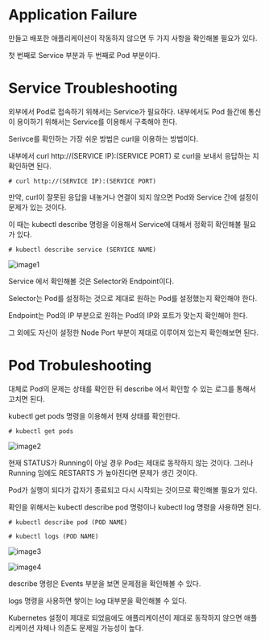 # Application Failure

만들고 배포한 애플리케이션이 작동하지 않으면 두 가지 사항을 확인해볼 필요가 있다.

첫 번째로 Service 부분과 두 번째로 Pod 부분이다.

# Service Troubleshooting

외부에서 Pod로 접속하기 위해서는 Service가 필요하다. 내부에서도 Pod 들간에 통신이 용이하기 위해서는 Service를 이용해서 구축해야 한다.

Serivce를 확인하는 가장 쉬운 방법은 curl을 이용하는 방법이다.

내부에서 curl http://(SERVICE IP):(SERVICE PORT) 로 curl을 보내서 응답하는 지 확인하면 된다.

```
# curl http://(SERVICE IP):(SERVICE PORT)
```

만약, curl이 잘못된 응답을 내놓거나 연결이 되지 않으면 Pod와 Service 간에 설정이 문제가 있는 것이다.

이 때는 kubectl describe 명령을 이용해서 Service에 대해서 정확히 확인해볼 필요가 있다.

```
# kubectl describe service (SERVICE NAME)
```

![image1]()

Service 에서 확인해볼 것은 Selector와 Endpoint이다.

Selector는 Pod를 설정하는 것으로 제대로 원하는 Pod를 설정했는지 확인해야 한다.

Endpoint는 Pod의 IP 부분으로 원하는 Pod의 IP와 포트가 맞는지 확인해야 한다.

그 외에도 자신이 설정한 Node Port 부분이 제대로 이루어져 있는지 확인해보면 된다.

# Pod Trobuleshooting

대체로 Pod의 문제는 상태를 확인한 뒤 describe 에서 확인할 수 있는 로그를 통해서 고치면 된다.

kubectl get pods 명령을 이용해서 현재 상태를 확인한다.

```
# kubectl get pods
```

![image2]()

현재 STATUS가 Running이 아닐 경우 Pod는 제대로 동작하지 않는 것이다. 그러나 Running 임에도 RESTARTS 가 높아진다면 문제가 생긴 것이다.

Pod가 실행이 되다가 갑자기 종료되고 다시 시작되는 것이므로 확인해볼 필요가 있다.

확인을 위해서는 kubectl describe pod 명령이나 kubectl log 명령을 사용하면 된다.

```
# kubectl describe pod (POD NAME)

# kubectl logs (POD NAME)
```

![image3]()

![image4]()

describe 명령은 Events 부분을 보면 문제점을 확인해볼 수 있다.

logs 명령을 사용하면 쌓이는 log 대부분을 확인해볼 수 있다.

Kubernetes 설정이 제대로 되었음에도 애플리케이션이 제대로 동작하지 않으면 애플리케이션 자체나 의존도 문제일 가능성이 높다.
